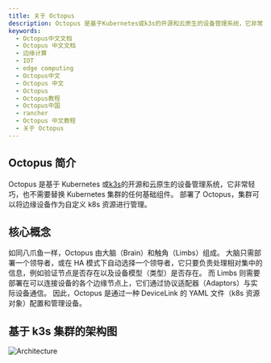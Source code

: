 ```yaml
---
title: 关于 Octopus
description: Octopus 是基于Kubernetes或k3s的开源和云原生的设备管理系统，它非常轻巧，也不需要替换 Kubernetes 集群的任何基础组件。 部署了 Octopus，集群可以将边缘设备作为自定义 k8s 资源进行管理。
keywords:
  - Octopus中文文档
  - Octopus 中文文档
  - 边缘计算
  - IOT
  - edge computing
  - Octopus中文
  - Octopus 中文
  - Octopus
  - Octopus教程
  - Octopus中国
  - rancher
  - Octopus 中文教程
  - 关于 Octopus
---
```


## Octopus 简介

Octopus 是基于 Kubernetes 或[k3s](/docs/k3s/)的开源和云原生的设备管理系统，它非常轻巧，也不需要替换 Kubernetes 集群的任何基础组件。 部署了 Octopus，集群可以将边缘设备作为自定义 k8s 资源进行管理。

## 核心概念

如同八爪鱼一样，Octopus 由大脑（Brain）和触角（Limbs）组成。 大脑只需部署一个领导者，或在 HA 模式下自动选择一个领导者，它只要负责处理相对集中的信息，例如验证节点是否存在以及设备模型（类型）是否存在。
而 Limbs 则需要部署在可以连接设备的各个边缘节点上，它们通过协议适配器（Adaptors）与实际设备通信。 因此，Octopus 是通过一种 DeviceLink 的 YAML 文件（k8s 资源对象）配置和管理设备。

## 基于 k3s 集群的架构图

![Architecture](/img/octopus/architecture.png)
